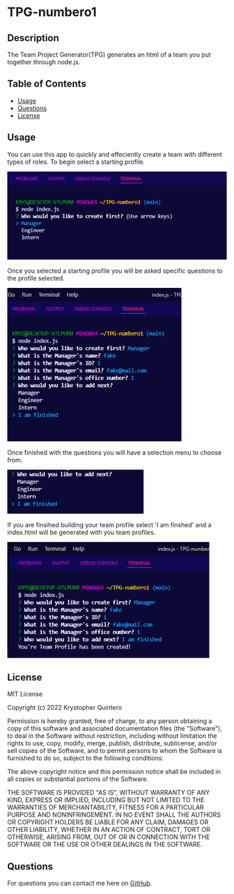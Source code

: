 # TPG-numbero1



## Description 
   The Team Project Generator(TPG) generates an html of a team you put together through node.js.
## Table of Contents
 * [Usage](#usage)
 * [Questions](#questions)
 * [License](#license)
            
            

            
## Usage 
You can use this app to quickly and effeciently create a team with different types of roles. To begin select a starting profile.

![Starter question](./assets/start.png)

Once you selected a starting profile you will be asked specific questions to the profile selected. 

![questionaire](./assets/select.png)

Once finished with the questions you will have a selection menu to choose from. 

![select menu](./assets/selection.png)

If you are finsihed building your team profile select 'I am finshed' and a index.html will be generated with you team profiles.

![Created html](./assets/created.png)



## License
MIT License

Copyright (c) 2022 Krystopher Quintero

Permission is hereby granted, free of charge, to any person obtaining a copy
of this software and associated documentation files (the "Software"), to deal
in the Software without restriction, including without limitation the rights
to use, copy, modify, merge, publish, distribute, sublicense, and/or sell
copies of the Software, and to permit persons to whom the Software is
furnished to do so, subject to the following conditions:

The above copyright notice and this permission notice shall be included in all
copies or substantial portions of the Software.

THE SOFTWARE IS PROVIDED "AS IS", WITHOUT WARRANTY OF ANY KIND, EXPRESS OR
IMPLIED, INCLUDING BUT NOT LIMITED TO THE WARRANTIES OF MERCHANTABILITY,
FITNESS FOR A PARTICULAR PURPOSE AND NONINFRINGEMENT. IN NO EVENT SHALL THE
AUTHORS OR COPYRIGHT HOLDERS BE LIABLE FOR ANY CLAIM, DAMAGES OR OTHER
LIABILITY, WHETHER IN AN ACTION OF CONTRACT, TORT OR OTHERWISE, ARISING FROM,
OUT OF OR IN CONNECTION WITH THE SOFTWARE OR THE USE OR OTHER DEALINGS IN THE
SOFTWARE.
            
  ## Questions
  For questions you can contact me here on [GitHub](https://github.com/KrystopherQ).
